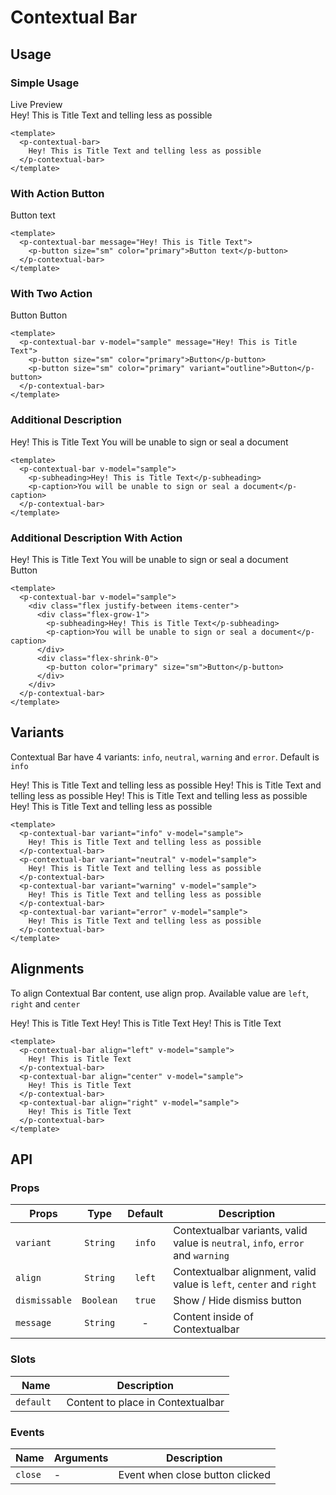 <script setup>
import pContextualBar from './ContextualBar.vue'
import pButton from '../button/Button.vue'
import pCaption from '../caption/Caption.vue'
import pSubheading from '../subheading/Subheading.vue'
import { ref, onMounted } from "vue-demi"

const sample1 = ref(false)
const body = document.querySelector('body')

const sample01 = ref(true)
const sample02 = ref(true)
const sample03 = ref(true)
const sample04 = ref(true)
const sample05 = ref(true)
const sample06 = ref(true)
const sample07 = ref(true)
const sample08 = ref(true)
const sample09 = ref(true)
const sample10 = ref(true)
const sample11 = ref(true)
const sample12 = ref(true)

function example1 () {
  sample1.value = true

  setTimeout(() => {
    body?.setAttribute('style', ``)
    sample1.value = false
  }, 3000)
}

onMounted (() => {
  body?.setAttribute('style', ``)
})
</script>

<style scoped>
  .preview {
    &--bar {
      .contextual-bar {
        @apply static translate-y-0 z-0 !important;

        &__wrapper {
          @apply px-5 !important;
        }
      }
    }

    &--hide {
      @apply border-transparent bg-transparent bg-none;
    }
  }
</style>

# Contextual Bar

## Usage

### Simple Usage

<div class="pt-5">
  <p-button @click="example1">Live Preview</p-button>
</div>

<preview class="preview--bar">
  <p-contextual-bar v-model="sample01">
    Hey! This is Title Text and telling less as possible
  </p-contextual-bar>
</preview>

```vue
<template>
  <p-contextual-bar>
    Hey! This is Title Text and telling less as possible
  </p-contextual-bar>
</template>

```
### With Action Button

<preview class="preview--bar">
  <p-contextual-bar message="Hey! This is Title Text" v-model="sample02">
    <p-button size="sm" color="primary">Button text</p-button>
  </p-contextual-bar>
</preview>

```vue
<template>
  <p-contextual-bar message="Hey! This is Title Text">
    <p-button size="sm" color="primary">Button text</p-button>
  </p-contextual-bar>
</template>
```
### With Two Action

<preview class="preview--bar">
  <p-contextual-bar message="Hey! This is Title Text" v-model="sample03">
    <p-button size="sm" color="primary">Button</p-button>
    <p-button size="sm" color="primary" variant="outline">Button</p-button>
  </p-contextual-bar>
</preview>

```vue
<template>
  <p-contextual-bar v-model="sample" message="Hey! This is Title Text">
    <p-button size="sm" color="primary">Button</p-button>
    <p-button size="sm" color="primary" variant="outline">Button</p-button>
  </p-contextual-bar>
</template>
```

### Additional Description

<preview class="preview--bar">
  <p-contextual-bar v-model="sample04">
    <p-subheading>Hey! This is Title Text</p-subheading>
    <p-caption>You will be unable to sign or seal a document</p-caption> 
  </p-contextual-bar>
</preview>

```vue
<template>
  <p-contextual-bar v-model="sample">
    <p-subheading>Hey! This is Title Text</p-subheading>
    <p-caption>You will be unable to sign or seal a document</p-caption> 
  </p-contextual-bar>
</template>
```

### Additional Description With Action

<preview class="preview--bar">
  <p-contextual-bar v-model="sample05">
    <div class="flex justify-between items-center">
      <div class="flex-grow-1">
        <p-subheading>Hey! This is Title Text</p-subheading>
        <p-caption>You will be unable to sign or seal a document</p-caption>
      </div>
      <div class="flex-shrink-0">
        <p-button color="primary" size="sm">Button</p-button>
      </div> 
    </div>
  </p-contextual-bar>
</preview>

```vue
<template>
  <p-contextual-bar v-model="sample">
    <div class="flex justify-between items-center">
      <div class="flex-grow-1">
        <p-subheading>Hey! This is Title Text</p-subheading>
        <p-caption>You will be unable to sign or seal a document</p-caption>
      </div>
      <div class="flex-shrink-0">
        <p-button color="primary" size="sm">Button</p-button>
      </div> 
    </div>
  </p-contextual-bar>
</template>
```

## Variants
Contextual Bar have 4 variants: `info`, `neutral`, `warning` and `error`. Default is `info`

<preview class="flex-col gap-4 preview--bar">
  <p-contextual-bar variant="info" v-model="sample06">
    Hey! This is Title Text and telling less as possible
  </p-contextual-bar>
  <p-contextual-bar variant="neutral" v-model="sample07">
    Hey! This is Title Text and telling less as possible
  </p-contextual-bar>
  <p-contextual-bar variant="warning" v-model="sample08">
    Hey! This is Title Text and telling less as possible
  </p-contextual-bar>
  <p-contextual-bar variant="error" v-model="sample09">
    Hey! This is Title Text and telling less as possible
  </p-contextual-bar>
</preview>

```vue
<template>
  <p-contextual-bar variant="info" v-model="sample">
    Hey! This is Title Text and telling less as possible
  </p-contextual-bar>
  <p-contextual-bar variant="neutral" v-model="sample">
    Hey! This is Title Text and telling less as possible
  </p-contextual-bar>
  <p-contextual-bar variant="warning" v-model="sample">
    Hey! This is Title Text and telling less as possible
  </p-contextual-bar>
  <p-contextual-bar variant="error" v-model="sample">
    Hey! This is Title Text and telling less as possible
  </p-contextual-bar>
</template>
```

## Alignments
To align Contextual Bar content, use align prop. Available value are `left`, `right` and `center`

<preview class="flex-col gap-4 preview--bar">
  <p-contextual-bar align="left" v-model="sample10">
    Hey! This is Title Text
  </p-contextual-bar>
  <p-contextual-bar align="center" v-model="sample11">
    Hey! This is Title Text
  </p-contextual-bar>
  <p-contextual-bar align="right" v-model="sample12">
    Hey! This is Title Text
  </p-contextual-bar>
</preview>

```vue
<template>
  <p-contextual-bar align="left" v-model="sample">
    Hey! This is Title Text
  </p-contextual-bar>
  <p-contextual-bar align="center" v-model="sample">
    Hey! This is Title Text
  </p-contextual-bar>
  <p-contextual-bar align="right" v-model="sample">
    Hey! This is Title Text
  </p-contextual-bar>
</template>
```

<preview class="preview--hide">
  <p-contextual-bar class="example1" color="info" message="Hey! This is Title Text and telling less as possible" v-model="sample1" align="center">
  </p-contextual-bar>
</preview>

## API

### Props

| Props                      |   Type    | Default | Description                                     |
|----------------------------|:---------:|:-------:|-------------------------------------------------|
| `variant`                  | `String`  | `info`  | Contextualbar variants, valid value is `neutral`, `info`, `error` and `warning`                                     |
| `align`                    | `String`  | `left`  | Contextualbar alignment, valid value is `left`, `center` and `right`|
| `dismissable`              | `Boolean` | `true`  | Show / Hide dismiss button                      |
| `message`                  | `String`  | -       | Content inside of Contextualbar                 |

### Slots
| Name      | Description                                                  |
|-----------|--------------------------------------------------------------|
| `default ` | Content to place in Contextualbar                           |

### Events

| Name        | Arguments | Description                     |
|-------------|-----------|---------------------------------|
| `close`     | -         | Event when close button clicked |
